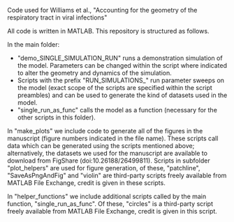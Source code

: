 Code used for Williams et al., "Accounting for the geometry of the respiratory tract in viral infections"




All code is written in MATLAB. This repository is structured as follows. 

In the main folder:
- "demo_SINGLE_SIMULATION_RUN" runs a demonstration simulation of the model. Parameters can be changed within the script where indicated to alter the geometry and dynamics of the simulation.
- Scripts with the prefix "RUN_SIMULATIONS_" run parameter sweeps on the model (exact scope of the scripts are specified within the script preambles) and can be used to generate the kind of datasets used in the model.
- "single_run_as_func" calls the model as a function (necessary for the other scripts in this folder).

In "make_plots" we include code to generate all of the figures in the manuscript (figure numbers indicated in the file name). These scripts call data which can be generated using the scripts mentioned above; alternatively, the datasets we used for the manuscript are available to download from FigShare (doi:10.26188/26499811). Scripts in subfolder "plot_helpers" are used for figure generation, of these, "patchline", "SaveAsPngAndFig" and "violin" are third-party scripts freely available from MATLAB File Exchange, credit is given in these scripts.

In "helper_functions" we include additional scripts called by the main function, "single_run_as_func". Of these, "circles" is a third-party script freely available from MATLAB File Exchange, credit is given in this script.
